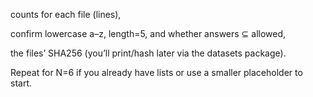 counts for each file (lines),

confirm lowercase a–z, length=5, and whether answers ⊆ allowed,

the files’ SHA256 (you’ll print/hash later via the datasets package).

Repeat for N=6 if you already have lists or use a smaller placeholder to start.